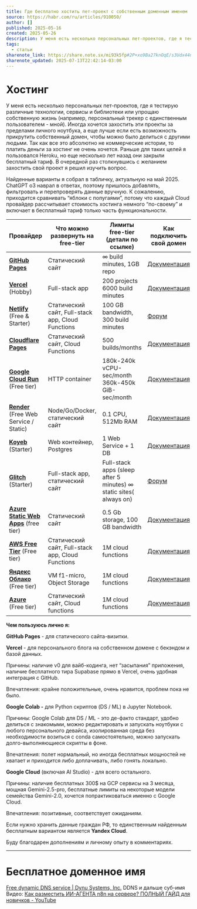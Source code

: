 ```yaml
---
title: Где бесплатно хостить пет-проект с собственным доменным именем
source: https://habr.com/ru/articles/910050/
author: []
published: 2025-05-16
created: 2025-05-26
description: У меня есть несколько персональных пет-проектов, где я тестирую различные технологии, сервисы и библиотеки или упрощаю собственную жизнь (например, персональный трекер с единственным пользователем -...
tags:
  - статьи
sharenote_link: https://share.note.sx/mi93k5fp#2P+xo9Ba27knOqE/s3Udx44nNd4xw972x81x3ygzN+8
sharenote_updated: 2025-07-13T22:42:14-03:00
---
```

# Хостинг
У меня есть несколько персональных пет-проектов, где я тестирую различные технологии, сервисы и библиотеки или упрощаю собственную жизнь (например, персональный трекер с единственным пользователем - мной). Иногда хочется захостить эти проекты за пределами личного ноутбука, а еще лучше если есть возможность прикрутить собственный домен, чтобы можно было делиться с другими людьми. Так как все это абсолютно не коммерческие истории, то платить деньги за хостинг не очень хочется. Раньше для таких целей я пользовался Heroku, но еще несколько лет назад они закрыли бесплатный тариф. В очередной раз столкнувшись с желанием захостить свой проект я решил изучить вопрос.

Найденные варианты я собрал в табличку, актуальную на май 2025. ChatGPT o3 наврал в ответах, поэтому пришлось добавлять, фильтровать и перепроверять данные вручную. К сожалению, приходится сравнивать “яблоки с попугаями”, потому что каждый Cloud провайдер рассчитывает стоимость хостинга немного “по-своему” и включает в бесплатный тариф только часть функциональности.

| **Провайдер**                                                                                                  | **Что можно развернуть на free-tier**             | **Лимиты free-tier (детали по ссылке)**                             | **Как подключить свой домен**                                                                                        |
| -------------------------------------------------------------------------------------------------------------- | ------------------------------------------------- | ------------------------------------------------------------------- | -------------------------------------------------------------------------------------------------------------------- |
| [**GitHub Pages**](https://pages.github.com/)                                                                  | Статический сайт                                  | ∞ build minutes,  1GB repo                                          | [Документация](https://docs.github.com/en/pages/configuring-a-custom-domain-for-your-github-pages-site)              |
| [**Vercel**](https://vercel.com/docs/plans/hobby) (Hobby)                                                      | Full-stack app                                    | 200 projects  6000 build minutes                                    | [Документация](https://vercel.com/guides/how-do-i-add-a-custom-domain-to-my-vercel-project)                          |
| [**Netlify**](https://www.netlify.com/pricing/) (Free & Starter)                                               | Статический сайт, Full-stack app, Cloud Functions | 100 GB bandwidth,  300 build minutes                                | [Форум](https://answers.netlify.com/t/is-netlify-free/31984)                                                         |
| [**Cloudflare Pages**](https://pages.cloudflare.com/)                                                          | Статический сайт, Cloud Functions                 | 500 builds/months                                                   | [Документация](https://developers.cloudflare.com/pages/configuration/custom-domains/)                                |
| [**Google Cloud Run**](https://cloud.google.com/run/pricing) (Free tier)                                       | HTTP container                                    | 180k-240k vCPU-sec/month  360k-450k GiB-sec/month                   | [Документация](https://cloud.google.com/run/docs/mapping-custom-domains)                                             |
| [**Render**](https://render.com/docs/free) (Free Web Service / Static)                                         | Node/Go/Docker, cтатический сайт                  | 0.1 CPU, 512Mb RAM                                                  | [Документация](https://render.com/docs/custom-domains)                                                               |
| [**Koyeb**](https://www.koyeb.com/pricing#plans) (Starter)                                                     | Web контейнер, Postgres                           | 1 Web Service + 1 DB                                                | [Документация](https://www.koyeb.com/docs/run-and-scale/domains)                                                     |
| [**Glitch**](https://glitch.com/pricing) (Starter)                                                             | Full-stack app, статический сайт                  | Full-stack apps (sleep after 5 minutes)  ∞ static sites( always on) | [Форум](https://support.glitch.com/t/adding-a-custom-domain/65576)                                                   |
| [**Azure Static Web Apps**](https://azure.microsoft.com/en-us/pricing/details/app-service/static/) (free tier) | Статический сайт                                  | 0.5 Gb storage,  100 GB bandwidth                                   | [Документация](https://docs.aws.amazon.com/AmazonS3/latest/userguide/website-hosting-custom-domain-walkthrough.html) |
| [**AWS Free Tier**](https://aws.amazon.com/free/) (Free tier)                                                  | Статический сайт, Full-stack app, Cloud Functions | 1M cloud functions                                                  | [Документация](https://docs.aws.amazon.com/AmazonS3/latest/userguide/website-hosting-custom-domain-walkthrough.html) |
| [**Яндекс Облако**](https://yandex.cloud/ru/all-offers) (Free tier)                                            | VM f1-micro, Object Storage                       | 1M cloud functions                                                  | [Документация](https://yandex.cloud/en/docs/storage/operations/hosting/own-domain)                                   |
| [**Azure**](https://azure.microsoft.com/en-us/pricing/free-services) (Free tier)                               | Статический сайт, Cloud functions                 | 1M cloud functions                                                  | [Документация](https://learn.microsoft.com/en-us/azure/app-service/app-service-web-tutorial-custom-domain)           |

**Чем пользуюсь лично я:**

**GitHub Pages** - для статического сайта-визитки.

**Vercel** - для персонального блога на собственном домене с бекэндом и базой данных.

Причины: наличие v0 для вайб-кодинга, нет “засыпания” приложения, наличие бесплатного тира Supabase прямо в Vercel, очень удобная интеграция с GitHub.

Впечатления: крайне положительные, очень нравится, проблем пока не было.

**Google Colab -** для Python скриптов (DS / ML) в Jupyter Notebook.

Причины: Google Colab для DS / ML - это де-факто стандарт, удобно делиться с знакомыми, можно редактировать и запускать ноутбуки с любого персонального девайса, изолированная среда без необходимости возиться с conda самостоятельно, можно запускать долго-выполняющиеся скрипты в фоне.

Впечатления: полет нормальный, но иногда бесплатных мощностей не хватает и приходится либо доплачивать, либо гонять локально.

**Google Cloud** (включая AI Studio) - для всего остального.

Причины: наличие бесплатных 300$ на GCP сервисы на 3 месяца, мощная Gemini-2.5-pro, бесплатные лимиты на некоторые модели семейства Gemini-2.0, хочется попрактиковаться именно с Google Cloud.

Впечатления: позитивные, соответствует ожиданиям.

Если нужно хранить данные граждан РФ, то единственным найденным бесплатным вариантом является **Yandex Cloud**.

Буду благодарен дополнениям и личному опыту в комментариях.

---
# Бесплатное доменное имя
[Free dynamic DNS service \| Dynu Systems, Inc.](https://www.dynu.com/)
	DDNS и дальше суб-имя
	Видео: [Как разместить ИИ-АГЕНТА n8n на сервере? ПОЛНЫЙ ГАЙД для новичков - YouTube](https://www.youtube.com/watch?v=T2iuDjUXnUw) 